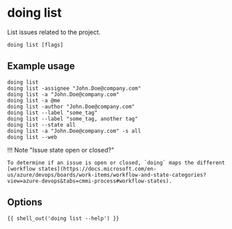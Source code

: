 # doing list

List issues related to the project.

```shell
doing list [flags]
```

## Example usage

```shell
doing list
doing list -assignee "John.Doe@company.com"
doing list -a "John.Doe@company.com"
doing list -a @me
doing list -author "John.Doe@company.com"
doing list --label "some_tag"
doing list --label "some_tag, another tag"
doing list --state all
doing list -a "John.Doe@company.com" -s all
doing list --web
```

!!! Note "Issue state open or closed?"

    To determine if an issue is open or closed, `doing` maps the different [workflow states](https://docs.microsoft.com/en-us/azure/devops/boards/work-items/workflow-and-state-categories?view=azure-devops&tabs=cmmi-process#workflow-states). 


## Options

```nohighlight
{{ shell_out('doing list --help') }}
```

